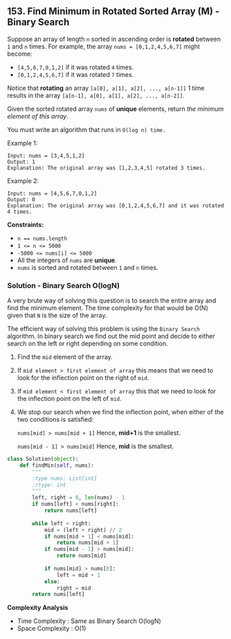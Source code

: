 ## 153. Find Minimum in Rotated Sorted Array (M) - Binary Search

Suppose an array of length `n` sorted in ascending order is **rotated** between `1` and `n` times. For example, the array `nums = [0,1,2,4,5,6,7]` might become:

- `[4,5,6,7,0,1,2]` if it was rotated `4` times.
- `[0,1,2,4,5,6,7]` if it was rotated `7` times.

Notice that **rotating** an array `[a[0], a[1], a[2], ..., a[n-1]]` 1 time results in the array `[a[n-1], a[0], a[1], a[2], ..., a[n-2]]`.

Given the sorted rotated array `nums` of **unique** elements, return *the minimum element of this array*.

You must write an algorithm that runs in `O(log n) time.`

Example 1:

```
Input: nums = [3,4,5,1,2]
Output: 1
Explanation: The original array was [1,2,3,4,5] rotated 3 times.
```

Example 2:

```
Input: nums = [4,5,6,7,0,1,2]
Output: 0
Explanation: The original array was [0,1,2,4,5,6,7] and it was rotated 4 times.
```

**Constraints:**

- `n == nums.length`
- `1 <= n <= 5000`
- `-5000 <= nums[i] <= 5000`
- All the integers of `nums` are **unique**.
- `nums` is sorted and rotated between `1` and `n` times.



### Solution - Binary Search O(logN)

A very brute way of solving this question is to search the entire array and find the minimum element. The time complexity for that would be O(N) given that `N` is the size of the array.

The efficient way of solving this problem is using the `Binary Search` algorithm. In binary search we find out the mid point and decide to either search on the left or right depending on some condition.

1. Find the `mid` element of the array.

2. If `mid element > first element of array` this means that we need to look for the inflection point on the right of `mid`.

3. If `mid element < first element of array` this that we need to look for the inflection point on the left of `mid`.

4. We stop our search when we find the inflection point, when either of the two conditions is satisfied:

   `nums[mid] > nums[mid + 1]` Hence, **mid+1** is the smallest.

   `nums[mid - 1] > nums[mid]` Hence, **mid** is the smallest.

```python
class Solution(object):
    def findMin(self, nums):
        """
        :type nums: List[int]
        :rtype: int
        """
        left, right = 0, len(nums) - 1
        if nums[left] < nums[right]:
            return nums[left]
        
        while left < right:
            mid = (left + right) // 2
            if nums[mid + 1] < nums[mid]:
                return nums[mid + 1]
            if nums[mid - 1] > nums[mid]:
                return nums[mid]
            
            if nums[mid] > nums[0]:
                left = mid + 1
            else:
                right = mid
        return nums[left]
```

**Complexity Analysis**

- Time Complexity : Same as Binary Search O(log⁡N)
- Space Complexity : O(1)